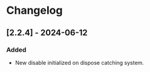 ﻿# Changelog

## [2.2.4] - 2024-06-12

### Added

- New disable initialized on dispose catching system.
